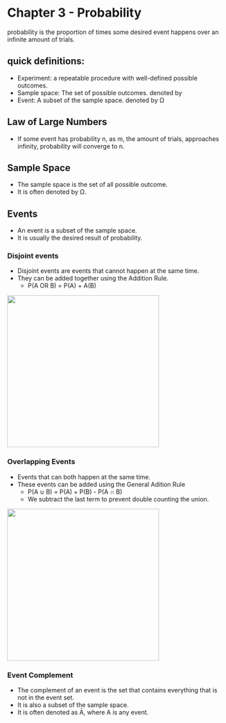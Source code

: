 # Chapter 3 - Probability

probability is the proportion of times some desired event happens over an infinite amount of trials.

## quick definitions:
- Experiment: a repeatable procedure with well-defined possible outcomes.
- Sample space: The set of possible outcomes. denoted by 
- Event: A subset of the sample space. denoted by Ω


## Law of Large Numbers
 - If some event has probability n, as m, the amount of trials, approaches infinity, probability will converge to n.

## Sample Space

- The sample space is the set of all possible outcome.
- It is often denoted by Ω.

## Events

- An event is a subset of the sample space.
- It is usually the desired result of probability.

### Disjoint events
- Disjoint events are events that cannot happen at the same time.
- They can be added together using the Addition Rule.
	- P(A OR B) = P(A) + A(B)
<img src="https://www.statology.org/wp-content/uploads/2021/02/disjoint1.png" width="350">

### Overlapping Events
- Events that can both happen at the same time.
- These events can be added using the General Adition Rule
	- P(A ∪ B) = P(A) + P(B) - P(A ∩ B)
	- We subtract the last term to prevent double counting the union.
<img src="https://www.statology.org/wp-content/uploads/2021/02/disjoint2.png" width="350">

### Event Complement
- The complement of an event is the set that contains everything that is not in the event set.
- It is also a subset of the sample space.
- It is often denoted as Ā, where A is any event.

